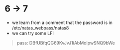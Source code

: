 # 6 -> 7

- we learn from a comment that the password is in /etc/natas_webpass/natas8
- we can try some LFI

> pass:  DBfUBfqQG69KvJvJ1iAbMoIpwSNQ9bWe 
